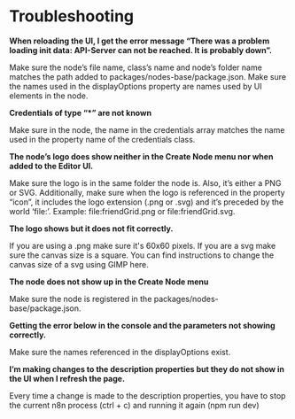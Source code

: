 # Troubleshooting

**When reloading the UI, I get the error message “There was a problem loading init data: API-Server can not be reached. It is probably down”.**

Make sure the node’s file name, class’s name and node’s folder name matches the path added to packages/nodes-base/package.json.
Make sure the names used in the displayOptions property are names used by UI elements in the node.

**Credentials of type “*” are not known**

Make sure in the node, the name in the credentials array matches the name used in the property name of the credentials class.

**The node’s logo does show neither in the Create Node menu nor when added to the Editor UI.**

Make sure the logo is in the same folder the node is. Also, it’s either a PNG or SVG. Additionally, make sure when the logo is referenced in the property “icon”, it includes the logo extension (.png or .svg) and it’s preceded by the world ‘file:’. Example: file:friendGrid.png or file:friendGrid.svg.

**The logo shows but it does not fit correctly.**

If you are using a .png make sure it's 60x60 pixels.
If you are a svg make sure the canvas size is a square. You can find instructions to change the canvas size of a svg using GIMP here.

**The node does not show up in the Create Node menu**

Make sure the node is registered in the packages/nodes-base/package.json.

**Getting the error below in the console and the parameters not showing correctly.**

Make sure the names referenced in the displayOptions exist.

**I’m making changes to the description properties but they do not show in the UI when I refresh the page.**

Every time a change is made to the description properties, you have to stop the current n8n process (ctrl + c) and running it again (npm run dev)

